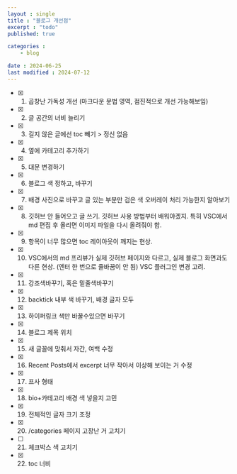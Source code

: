 ```yaml
---
layout : single
title : "블로그 개선점"
excerpt : "todo"
published: true

categories : 
    - blog

date : 2024-06-25
last modified : 2024-07-12
---
```


- [x] 1. 곱창난 가독성 개선 (마크다운 문법 영역, 점진적으로 개선 가능해보임)
- [x] 2. 글 공간의 너비 늘리기
- [x] 3. 길지 않은 글에선 toc 빼기 > 정신 없음
- [x] 4. 옆에 카테고리 추가하기
- [x] 5. 대문 변경하기
- [x] 6. 블로그 색 정하고, 바꾸기
- [x] 7. 배경 사진으로 바꾸고 글 있는 부분만 검은 색 오버레이 처리 가능한지 알아보기
- [x] 8. 깃허브 안 들어오고 글 쓰기. 깃허브 사용 방법부터 배워야겠지. 특히 VSC에서 md 편집 후 올리면 이미지 파일을 다시 올려줘야 함.
- [x] 9. 항목이 너무 많으면 toc 레이아웃이 깨지는 현상.
- [x] 10. VSC에서의 md 프리뷰가 실제 깃허브 페이지와 다르고, 실제 블로그 화면과도 다른 현상. (엔터 한 번으로 줄바꿈이 안 됨) VSC 플러그인 변경 고려.
- [x] 11. 강조색바꾸기, 혹은 밑줄색바꾸기
- [x] 12.  backtick 내부 색 바꾸기, 배경 글자 모두
- [x] 13. 하이퍼링크 색만 바꿀수있으면 바꾸기
- [x] 14. 블로그 제목 위치
- [x] 15. 새 글꼴에 맞춰서 자간, 여백 수정
- [x] 16. Recent Posts에서 excerpt 너무 작아서 이상해 보이는 거 수정
- [x] 17. 프사 형태
- [x] 18. bio+카테고리 배경 색 넣을지 고민
- [x] 19. 전체적인 글자 크기 조정
- [x] 20. /categories 페이지 고장난 거 고치기
- [ ] 21. 체크박스 색 고치기
- [x] 22. toc 너비